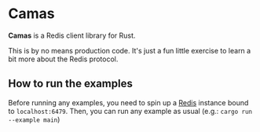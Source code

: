 # Camas

**Camas** is a Redis client library for Rust.

This is by no means production code. It's just a fun little exercise to learn a bit more about the Redis protocol.

## How to run the examples

Before running any examples, you need to spin up a [Redis](https://redis.io) instance bound to `localhost:6479`. Then, you can run any example as usual (e.g.: `cargo run --example main`)
